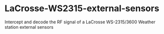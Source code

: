 # LaCrosse-WS2315-external-sensors
Intercept and decode the RF signal of a LaCrosse WS-2315/3600 Weather station external sensors
